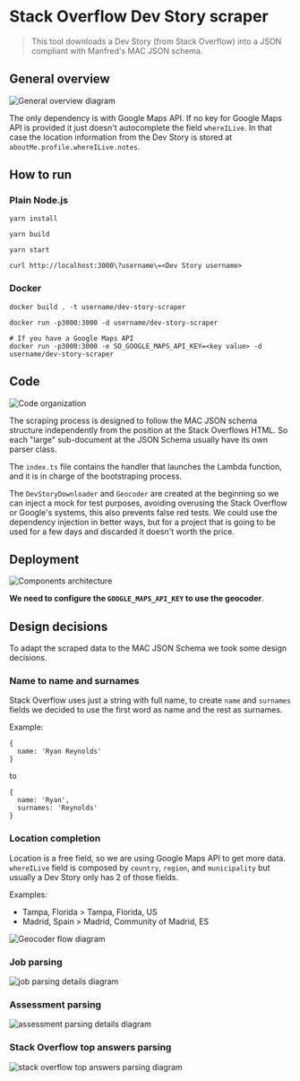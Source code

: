 # Stack Overflow Dev Story scraper

> This tool downloads a Dev Story (from Stack Overflow) into a JSON compliant with Manfred's MAC JSON schema.

## General overview

![General overview diagram](doc/assets/general-overview.png)

The only dependency is with Google Maps API. If no key for Google Maps API is provided it just doesn't autocomplete the field `whereILive`. In that case the location information from the Dev Story is stored at `aboutMe.profile.whereILive.notes`.

## How to run

### Plain Node.js

```shell
yarn install

yarn build

yarn start

curl http://localhost:3000\?username\=<Dev Story username>
```

### Docker

```shell
docker build . -t username/dev-story-scraper

docker run -p3000:3000 -d username/dev-story-scraper

# If you have a Google Maps API
docker run -p3000:3000 -e SO_GOOGLE_MAPS_API_KEY=<key value> -d username/dev-story-scraper
```

## Code

![Code organization](doc/assets/code-organization.png)

The scraping process is designed to follow the MAC JSON schema structure independently from the position at the Stack Overflows HTML. So each "large" sub-document at the JSON Schema usually have its own parser class.

The `index.ts` file contains the handler that launches the Lambda function, and it is in charge of the bootstraping process.

The `DevStoryDownloader` and `Geocoder` are created at the beginning so we can inject a mock for test purposes, avoiding overusing the Stack Overflow or Google's systems, this also prevents false red tests. We could use the dependency injection in better ways, but for a project that is going to be used for a few days and discarded it doesn't worth the price.

## Deployment

![Components architecture](doc/assets/deployment.png)

**We need to configure the `GOOGLE_MAPS_API_KEY` to use the  geocoder**.

## Design decisions

To adapt the scraped data to the MAC JSON Schema we took some design decisions.

### Name to name and surnames

Stack Overflow uses just a string with full name, to create `name` and `surnames` fields we decided to use the first word as name and the rest as surnames.

Example:

```
{
  name: 'Ryan Reynolds'
}
```

to

```
{
  name: 'Ryan',
  surnames: 'Reynolds'
}
```

### Location completion

Location is a free field, so we are using Google Maps API to get more data. `whereILive` field is composed by `country`, `region`, and `municipality` but usually a Dev Story only has 2 of those fields.

Examples:
* Tampa, Florida > Tampa, Florida, US
* Madrid, Spain > Madrid, Community of Madrid, ES

![Geocoder flow diagram](doc/assets/geocoder-flow.png)

### Job parsing

![job parsing details diagram](doc/assets/job-parsing.png)

### Assessment parsing

![assessment parsing details diagram](doc/assets/assessment-parsing.png)

### Stack Overflow top answers parsing

![stack overflow top answers parsing diagram](doc/assets/top-answers-parsing.png)
